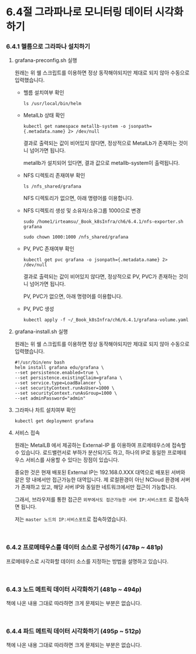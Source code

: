# 6.4절 그라파나로 모니터링 데이터 시각화하기

### 6.4.1 헬름으로 그라파나 설치하기

1. grafana-preconfig.sh 실행

   원래는 위 쉘 스크립트를 이용하면 정상 동작해야되지만 제대로 되지 않아 수동으로 입력했습니다.

   - 헬름 설치여부 확인

     `ls /usr/local/bin/helm`

   - MetalLb 상태 확인

     `kubectl get namespace metallb-system -o jsonpath={.metadata.name} 2> /dev/null`

     결과로 출력되는 값이 비어있지 않다면, 정상적으로 MetalLb가 존재하는 것이니 넘어가면 됩니다.

     metallb가 설치되어 있다면, 결과 값으로 metallb-system이 출력됩니다.

   - NFS 디렉토리 존재여부 확인

     `ls /nfs_shared/grafana`

     NFS 디렉토리가 없으면, 아래 명령어를 이용합니다.

   - NFS 디렉토리 생성 및 소유자/소유그룹 1000으로 변경

     `sudo /home1/irteamsu/_Book_k8sInfra/ch6/6.4.1/nfs-exporter.sh grafana`

     `sudo chown 1000:1000 /nfs_shared/grafana`

   - PV, PVC 존재여부 확인

     `kubectl get pvc grafana -o jsonpath={.metadata.name} 2> /dev/null`

     결과로 출력되는 값이 비어있지 않다면, 정상적으로 PV, PVC가 존재하는 것이니 넘어가면 됩니다.

     PV, PVC가 없으면, 아래 명령어를 이용합니다.

   - PV, PVC 생성

     `kubectl apply -f ~/_Book_k8sInfra/ch6/6.4.1/grafana-volume.yaml`

2. grafana-install.sh 실행

   원래는 위 쉘 스크립트를 이용하면 정상 동작해야되지만 제대로 되지 않아 수동으로 입력했습니다.

   ```shell
   #!/usr/bin/env bash
   helm install grafana edu/grafana \
   --set persistence.enabled=true \
   --set persistence.existingClaim=grafana \
   --set service.type=LoadBalancer \
   --set securityContext.runAsUser=1000 \
   --set securityContext.runAsGroup=1000 \
   --set adminPassword="admin"
   ```

3. 그라파나 차트 설치여부 확인

   `kubectl get deployment grafana`

4. 서비스 접속

   원래는 MetalLB 에서 제공하는 External-IP 를 이용하여 프로메테우스에 접속할 수 있습니다. 로드밸런서로 부하가 분산되기도 하고, 하나의 IP로 동일한 프로메테우스 서비스를 사용할 수 있다는 장점이 있습니다.

   중요한 것은 현재 배포된 External IP는 192.168.0.XXX 대역으로 배포된 서버와 같은 망 내에서만 접근가능한 대역입니다. 제 로컬환경이 아닌 NCloud 환경에 서버가 존재하고 있고, 해당 서버 IP와 동일한 네트워크에서만 접근이 가능합니다.

   그래서, 브라우저를 통한 접근은 `외부에서도 접근가능한 서버 IP:서비스포트` 로 접속하면 됩니다.

   저는 `master 노드의 IP:서비스포트`로 접속하였습니다.


<br>

### 6.4.2 프로메테우스를 데이터 소스로 구성하기 (478p ~ 481p)

프로메테우스로 시각화할 데이터 소스를 지정하는 방법을 설명하고 있습니다.

<br>

### 6.4.3 노드 메트릭 데이터 시각화하기 (481p ~ 494p)

책에 나온 내용 그대로 따라하면 크게 문제되는 부분은 없습니다.

<br>

### 6.4.4 파드 메트릭 데이터 시각화하기 (495p ~ 512p)

책에 나온 내용 그대로 따라하면 크게 문제되는 부분은 없습니다.

